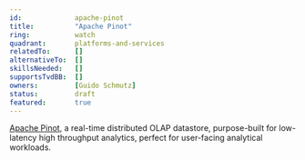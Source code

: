```yaml
---
id: 			apache-pinot
title:          "Apache Pinot"
ring:           watch
quadrant:       platforms-and-services
relatedTo:		[]
alternativeTo:	[]
skillsNeeded:	[]
supportsTvdBB:	[]
owners:         [Guido Schmutz]  
status:			draft
featured:       true
---
```


[Apache Pinot](https://docs.pinot.apache.org/), a real-time distributed OLAP datastore, purpose-built for low-latency high throughput analytics, perfect for user-facing analytical workloads.